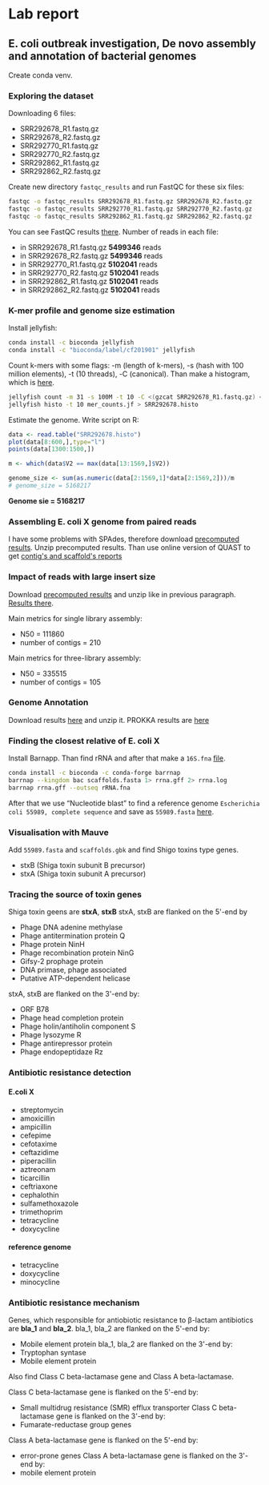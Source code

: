 # Lab report
## E. coli outbreak investigation, De novo assembly and annotation of bacterial genomes
Create conda venv.
### Exploring the dataset
Downloading 6 files:
- SRR292678_R1.fastq.gz
- SRR292678_R2.fastq.gz
- SRR292770_R1.fastq.gz
- SRR292770_R2.fastq.gz
- SRR292862_R1.fastq.gz
- SRR292862_R2.fastq.gz

Create new directory `fastqc_results` and run FastQC for these six files:
```bash
fastqc -o fastqc_results SRR292678_R1.fastq.gz SRR292678_R2.fastq.gz
fastqc -o fastqc_results SRR292770_R1.fastq.gz SRR292770_R2.fastq.gz
fastqc -o fastqc_results SRR292862_R1.fastq.gz SRR292862_R2.fastq.gz
```
You can see FastQC results [there](https://github.com/rereremin/IB/tree/project3/fastqc_results).
Number of reads in each file:
- in SRR292678_R1.fastq.gz **5499346** reads
- in SRR292678_R2.fastq.gz **5499346** reads
- in SRR292770_R1.fastq.gz **5102041** reads
- in SRR292770_R2.fastq.gz **5102041** reads
- in SRR292862_R1.fastq.gz **5102041** reads
- in SRR292862_R2.fastq.gz **5102041** reads

### K-mer profile and genome size estimation

Install jellyfish:
```bash
conda install -c bioconda jellyfish
conda install -c "bioconda/label/cf201901" jellyfish
```
Count k-mers with some flags: -m (length of k-mers), -s (hash with 100 million elements), -t (10 threads), -С (canonical). 
Than make a histogram, which is [here](https://github.com/rereremin/IB/tree/project3/kmers).
```bash
jellyfish count -m 31 -s 100M -t 10 -C <(gzcat SRR292678_R1.fastq.gz) <(gzcat SRR292678_R2.fastq.gz)
jellyfish histo -t 10 mer_counts.jf > SRR292678.histo
```
Estimate the genome. Write script on R:
```R
data <- read.table("SRR292678.histo")
plot(data[8:600,],type="l")
points(data[1300:1500,])

m <- which(data$V2 == max(data[13:1569,]$V2))

genome_size <- sum(as.numeric(data[2:1569,1]*data[2:1569,2]))/m
# genome_size = 5168217
```
**Genome sie = 5168217**

### Assembling E. coli X genome from paired reads
I have some problems with SPAdes, therefore download [precomputed results](https://disk.yandex.ru/d/4xEI_7gdxzN2D).
Unzip precomputed results.
Than use online version of QUAST to get [contig's and scaffold's reports](https://github.com/rereremin/IB/tree/project3/quast_results)

### Impact of reads with large insert size
Download [precomputed results](https://disk.yandex.ru/d/XHCbTIrvxzN5Y) and unzip like in previous paragraph. 
[Results there](https://github.com/rereremin/IB/tree/project3/quast_results).

Main metrics for single library assembly:
- N50 = 111860
- number of contigs = 210

Main metrics for three-library assembly:
- N50 = 335515
- number of contigs = 105

### Genome Annotation
Download results [here](https://disk.yandex.ru/d/4ZzBdc2IxzZUb) and unzip it. PROKKA results are [here](https://github.com/rereremin/IB/tree/project3/prokka)

### Finding the closest relative of E. coli X
Install Barnapp. Than find rRNA and after that make a `16S.fna` [file](https://github.com/rereremin/IB/tree/project3/prokka). 
```bash 
conda install -c bioconda -c conda-forge barrnap
barrnap --kingdom bac scaffolds.fasta 1> rrna.gff 2> rrna.log
barrnap rrna.gff --outseq rRNA.fna 
```
After that we use “Nucleotide blast” to find a reference genome `Escherichia coli 55989, complete sequence` and save as `55989.fasta` [here](https://github.com/rereremin/IB/tree/project3/prokka).

### Visualisation with Mauve
Add `55989.fasta` and `scaffolds.gbk` and find Shigo toxins type genes.
- stxB (Shiga toxin subunit B precursor)
- stxA (Shiga toxin subunit A precursor)

### Tracing the source of toxin genes 
Shiga toxin geens are **stxA**, **stxB**
stxA, stxB are flanked on the 5'-end by 
- Phage DNA adenine methylase
- Phage antitermination protein Q
- Phage protein NinH
- Phage recombination protein NinG
- Gifsy-2 prophage protein
- DNA primase, phage associated
- Putative ATP-dependent helicase

stxA, stxB are flanked on the 3'-end by:
- ORF B78
- Phage head completion protein
- Phage holin/antiholin component S
- Phage lysozyme R
- Phage antirepressor protein
- Phage endopeptidaze Rz

### Antibiotic resistance detection
#### E.coli X
- streptomycin
- amoxicillin
- ampicillin
- cefepime
- cefotaxime
- ceftazidime
- piperacillin
- aztreonam
- ticarcillin
- ceftriaxone
- cephalothin
- sulfamethoxazole
- trimethoprim
- tetracycline
- doxycycline
#### reference genome
- tetracycline
- doxycycline
- minocycline

### Antibiotic resistance mechanism
Genes, which responsible for antiobiotic resistance to β-lactam antibiotics are **bla_1** and **bla_2**.
bla_1, bla_2 are flanked on the 5'-end by:
- Mobile element protein
bla_1, bla_2 are flanked on the 3'-end by:
- Tryptophan syntase
- Mobile element protein

Also find Class C beta-lactamase gene and Class A beta-lactamase.

Class C beta-lactamase gene is flanked on the 5'-end by:
- Small multidrug resistance (SMR) efflux transporter
Class C beta-lactamase gene is flanked on the 3'-end by:
- Fumarate-reductase group genes

Class A beta-lactamase gene is flanked on the 5'-end by:
- error-prone genes
Class A beta-lactamase gene is flanked on the 3'-end by:
- mobile element protein
  

